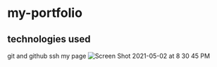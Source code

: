 # my-portfolio

## technologies used
git and github ssh
my page
![Screen Shot 2021-05-02 at 8 30 45 PM](https://user-images.githubusercontent.com/59581555/118167607-df9e0780-b3f4-11eb-9015-70fb96621f7a.png)


